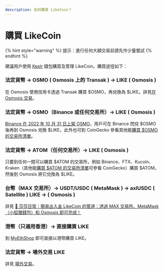 ```yaml
---
description: 如何購買 LikeCoin？
---
```


# 購買 LikeCoin

{% hint style="warning" %}
提示：進行任何大額交易前請先作少量嘗試
{% endhint %}

建議用戶使用 [Keplr](../wallet/keplr/) 錢包購買及管理 LikeCoin，購買途徑如下：

### 法定貨幣 -> OSMO ( Osmosis 上的 Transak ) -> LIKE ( Osmosis )

在 Osmosis 使用信用卡透過 Transak 購買 $OSMO，再兌換為 $LIKE。詳見[在 Osmosis 交易](trade-in-osmosis.md)。

### 法定貨幣 -> OSMO（Binance 或任何交易所）-> LIKE ( Osmosis )

[Binance 在 2022 年 10 月 31 日上架 OSMO](https://www.binance.com/zh-TC/support/announcement/%E9%96%83%E5%85%8C%E4%BA%A4%E6%98%93%E5%B9%B3%E5%8F%B0%E4%B8%8A%E7%B7%9Aosmo%E6%96%B0%E8%B3%87%E7%94%A2-ad8b2a8f8c0641d38369ab412ce8a950)，用戶可在 Binance 閃兌 $OSMO 後再到 Osmosis 兌換 $LIKE，此外也可到 CoinGecko 參看其他能[購買 $OSMO 的交易所清單](https://www.coingecko.com/en/coins/osmosis)。

### 法定貨幣 -> ATOM（任何交易所）-> LIKE ( Osmosis )

只要到任何一間可以購買 $ATOM 的交易所，例如 Binance、FTX、Kucoin、Kraken（其他能[購買 $ATOM 的交易所清單](https://www.coingecko.com/en/coins/cosmos-hub#markets)可參看 CoinGecko）購買 $ATOM，然後到 Osmosis 將它兌換為 $LIKE。

### 台幣（MAX 交易所）-> USDT/USDC ( MetaMask ) -> axlUSDC ( Satellite ) LIKE -> ( Osmosis )

詳見 [🤩 莎莎日常｜簡易出入金 LikeCoin 的管道：透過 MAX 交易所、MetaMask（小狐狸錢包）和 Osmosis 即可完成！](https://matters.news/@sachanshih/319641-%E8%8E%8E%E8%8E%8E%E6%97%A5%E5%B8%B8-%E7%B0%A1%E6%98%93%E5%87%BA%E5%85%A5%E9%87%91-like-coin-%E7%9A%84%E7%AE%A1%E9%81%93-%E9%80%8F%E9%81%8E-max-%E4%BA%A4%E6%98%93%E6%89%80-meta-mask-%E5%B0%8F%E7%8B%90%E7%8B%B8%E9%8C%A2%E5%8C%85-%E5%92%8C-osmosis-%E5%8D%B3%E5%8F%AF%E5%AE%8C%E6%88%90-bafyreicjrnyouavlwkzxmonwyldt5wkoa5ojnic7wyjar5hbq5bs5pz7ou)

### 港幣（只適用香港）-> 直接購買 LIKE

到 [MyEthShop](registering-and-trade-in-myethshop.md) 即可直接以港幣購買 LIKE。

### 法定貨幣 -> 場外交易 LIKE

詳見 [場外交易](otc.md)。

